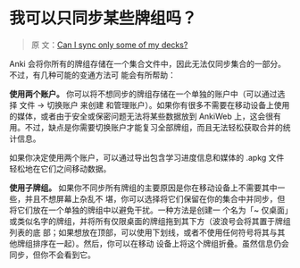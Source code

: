 # 我可以只同步某些牌组吗？

> 原
> 文：[Can I sync only some of my decks?](https://faqs.ankiweb.net/can-i-sync-only-some-of-my-decks.html)

Anki 会将你所有的牌组存储在一个集合文件中，因此无法仅同步集合的一部分。不过，有几种可能的变通方法可
能会有所帮助：

**使用两个账户。** 你可以将不想同步的牌组存储在一个单独的账户中（可以通过选择 文件 → 切换账户 来创建
和管理账户）。如果你有很多不需要在移动设备上使用的媒体，或者由于安全或保密问题无法将某些数据放到
AnkiWeb 上，这会很有用。不过，缺点是你需要切换账户才能复习全部牌组，而且无法轻松获取合并的统计信息。

如果你决定使用两个账户，可以通过导出包含学习进度信息和媒体的 .apkg 文件轻松地在它们之间移动数据。

**使用子牌组。** 如果你不同步所有牌组的主要原因是你在移动设备上不需要其中一些，并且不想屏幕上杂乱不
堪，你可以选择将它们保留在你的集合中并同步，但将它们放在一个单独的牌组中以避免干扰。一种方法是创建一
个名为「~ 仅桌面」或类似名字的牌组，并将所有仅限桌面的牌组拖到其下方（波浪号会将其置于牌组列表的底
部；如果想放在顶部，可以使用下划线，或者不使用任何符号将其与其他牌组排序在一起）。然后，你可以在移动
设备上将这个牌组折叠。虽然信息仍会同步，但你不会看到它。
